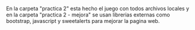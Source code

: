 En la carpeta "practica 2" esta hecho el juego con todos archivos locales y en la carpeta "practica 2 - mejora" se usan librerias externas como bootstrap, javascript y sweetalerts para mejorar la pagina web.
